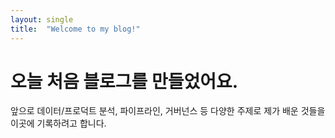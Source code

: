 ```yaml
---
layout: single
title:  "Welcome to my blog!"
---
```


# 오늘 처음 블로그를 만들었어요.

앞으로 데이터/프로덕트 분석, 파이프라인, 거버넌스 등 다양한 주제로 제가 배운 것들을 이곳에 기록하려고 합니다.
